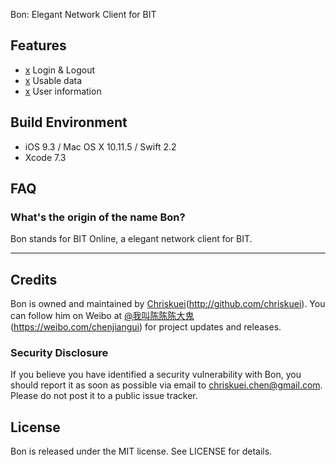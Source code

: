Bon: Elegant Network Client for BIT

## Features

- [x][1] Login & Logout
- [x][2] Usable data
- [x][3] User information

## Build Environment

- iOS 9.3 / Mac OS X 10.11.5 / Swift 2.2
- Xcode 7.3

## FAQ

### What's the origin of the name Bon?

Bon stands for BIT Online, a elegant network client for BIT.

---

## Credits

Bon is owned and maintained by [Chriskuei][6](http://github.com/chriskuei). You can follow him on Weibo at [@我叫陈陈陈大鬼][7](https://weibo.com/chenjiangui) for project updates and releases.

### Security Disclosure

If you believe you have identified a security vulnerability with Bon, you should report it as soon as possible via email to chriskuei.chen@gmail.com. Please do not post it to a public issue tracker.

## License

Bon is released under the MIT license. See LICENSE for details.

[1]:	#
[2]:	#
[3]:	#
[4]:	#
[5]:	#
[6]:	#
[7]:	#

[image-1]:	#